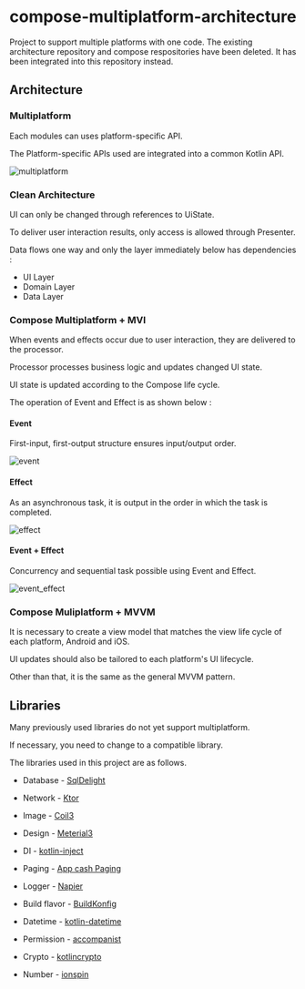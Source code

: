 # compose-multiplatform-architecture
Project to support multiple platforms with one code.
The existing architecture repository and compose respositories have been deleted.
It has been integrated into this repository instead.

## Architecture

### Multiplatform
Each modules can uses platform-specific API.

The Platform-specific APIs used are integrated into a common Kotlin API.

![multiplatform](https://github.com/hadion82/compose-multiplatform-architecture/assets/11436005/7395dcff-ae90-4443-9f02-713b9bfdd086)


### Clean Architecture

UI can only be changed through references to UiState.

To deliver user interaction results, only access is allowed through Presenter.

Data flows one way and only the layer immediately below has dependencies :

- UI Layer
- Domain Layer
- Data Layer



### Compose Multiplatform + MVI

When events and effects occur due to user interaction, they are delivered to the processor.

Processor processes business logic and updates changed UI state.

UI state is updated according to the Compose life cycle.

The operation of Event and Effect is as shown below :



#### Event

First-input, first-output structure ensures input/output order.

![event](https://github.com/hadion82/compose-multiplatform-architecture/assets/11436005/f4cdf65a-5113-4da4-8384-9ba658760fd7)



#### Effect

As an asynchronous task, it is output in the order in which the task is completed.

![effect](https://github.com/hadion82/compose-multiplatform-architecture/assets/11436005/b42c68f1-795f-4b02-89e6-40d347bef316)



#### Event + Effect

Concurrency and sequential task possible using Event and Effect.

![event_effect](https://github.com/hadion82/compose-multiplatform-architecture/assets/11436005/f51b4d03-e7d9-4f5b-a44c-e59a4ef1fad6)



### Compose Muliplatform + MVVM
It is necessary to create a view model that matches the view life cycle of each platform, Android and iOS.

UI updates should also be tailored to each platform's UI lifecycle.

Other than that, it is the same as the general MVVM pattern.


## Libraries
Many previously used libraries do not yet support multiplatform.

If necessary, you need to change to a compatible library. 

The libraries used in this project are as follows.

- Database - [SqlDelight](https://github.com/cashapp/sqldelight)

- Network - [Ktor](https://github.com/ktorio/ktor)

- Image - [Coil3](https://github.com/coil-kt/coil)

- Design - [Meterial3](https://android.googlesource.com/platform/frameworks/support/+/refs/heads/androidx-main/compose/material3/)

- DI - [kotlin-inject](https://github.com/evant/kotlin-inject)

- Paging - [App cash Paging](https://github.com/cashapp/multiplatform-paging)

- Logger - [Napier](https://github.com/AAkira/Napier)

- Build flavor - [BuildKonfig](https://github.com/yshrsmz/BuildKonfig)

- Datetime - [kotlin-datetime](https://github.com/Kotlin/kotlinx-datetime)

- Permission - [accompanist](https://github.com/google/accompanist)

- Crypto - [kotlincrypto](https://github.com/KotlinCrypto/core)

- Number - [ionspin](https://github.com/ionspin/kotlin-multiplatform-bignum)
